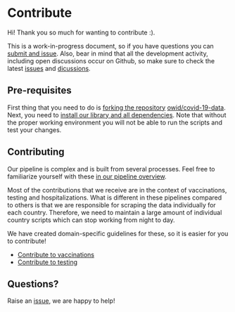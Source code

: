 # Contribute
Hi! Thank you so much for wanting to contribute :).

This is a work-in-progress document, so if you have questions you can [submit and
issue](https://github.com/owid/covid-19-data/issues/new). Also, bear in mind that all the development activity, including
open discussions occur on Github, so make sure to check the latest [issues](https://github.com/owid/covid-19-data/issues) and [dicussions](https://github.com/owid/covid-19-data/discussions). 
## Pre-requisites
First thing that you need to do is [forking the
repository](https://docs.github.com/en/get-started/quickstart/fork-a-repo) [owid/covid-19-data](https://github.com/owid/covid-19-data). Next, you need to [install our library and
all dependencies](environment). Note that without the proper working environment you will not be able to run the scripts and test your changes.

## Contributing
Our pipeline is complex and is built from several processes. Feel free to familiarize yourself with these [in our
pipeline overview](data-pipeline).

Most of the contributions that we receive are in the context of vaccinations, testing and hospitalizations. What is
different in these pipelines compared to others is that we are responsible for scraping the data individually for
each country. Therefore, we need to maintain a large amount of individual country scripts which can stop working from
night to day.

We have created domain-specific guidelines for these, so it is easier for you to contribute!

- [Contribute to vaccinations](contribute-vax)
- [Contribute to testing](contribute-test)

## Questions?
Raise an [issue](https://github.com/owid/covid-19-data/issues), we are happy to help!